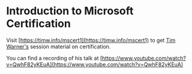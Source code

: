 # Introduction to Microsoft Certification

Visit [https://timw.info/mscert1](https://timw.info/mscert1) to get [Tim Warner's](https://twitter.com/TechTrainerTim) session material on certification.

You can find a recording of his talk at [https://www.youtube.com/watch?v=QwhF82yKEuA](https://www.youtube.com/watch?v=QwhF82yKEuA)
